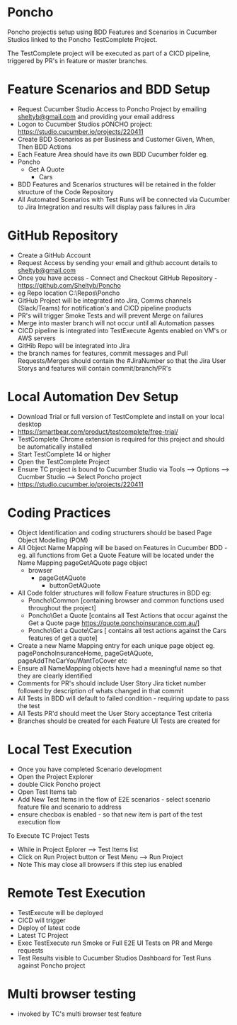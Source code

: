 # Poncho
Poncho projectis setup using BDD Features and Scenarios in Cucumber Studios linked to the Poncho TestComplete Project.

The TestComplete project will be executed as part of a CICD pipeline, triggered by PR's in feature or master branches.

# Feature Scenarios and BDD Setup
- Request Cucumber Studio Access to Poncho Project by emailing sheltyb@gmail.com and providing your email address
- Logon to Cucumber Studios pONCHO project: https://studio.cucumber.io/projects/220411
- Create BDD Scenarios as per Business and Customer Given, When, Then BDD Actions
- Each Feature Area should have its own BDD Cucumber folder eg. 
- Poncho
	- Get A Quote
		- Cars
- BDD Features and Scenarios structures will be retained in the folder structure of the Code Repository
- All Automated Scenarios with Test Runs will be connected via Cucumber to Jira Integration and results will display pass failures in Jira
		
# GitHub Repository
- Create a GitHub Account
- Request Access by sending your email and github account details to sheltyb@gmail.com
- Once you have access - Connect and Checkout GitHub Repository - https://github.com/Sheltyb/Poncho
- eg Repo location C:\Repos\Poncho
- GitHub Project will be integrated into Jira, Comms channels (Slack/Teams) for notification's and CICD pipeline products
- PR's will trigger Smoke Tests and will prevent Merge on failures
- Merge into master branch will not occur until all Automation passes
- CICD pipeline is integrated into TestExecute Agents enabled on VM's or AWS servers
- GitHib Repo will be integrated into Jira
- the branch names for features, commit messages and Pull Requests/Merges should contain the #JiraNumber so that the Jira User Storys and features will contain commit/branch/PR's

# Local Automation Dev Setup
- Download Trial or full version of TestComplete and install on your local desktop
- https://smartbear.com/product/testcomplete/free-trial/
- TestComplete Chrome extension is required for this project and should be automatically installed 
- Start TestComplete 14 or higher
- Open the TestComplete Project
- Ensure TC project is bound to Cucumber Studio via Tools --> Options --> Cucmber Studio --> Select Poncho project 
- https://studio.cucumber.io/projects/220411

# Coding Practices
- Object Identification and coding structurers should be based Page Object Modelling (POM)
- All Object Name Mapping will be based on Features in Cucumber BDD - eg. all functions from Get a Quote Feature will be located under the Name Mapping pageGetAQuote page object
	- browser
		- pageGetAQuote
			- buttonGetAQuote
- All Code folder structures will follow Feature structures in BDD eg:
	- Poncho\Common    		[containing browser and common functions used throughout the project]
	- Poncho\Get a Quote 	[contains all Test Actions that occur against the Get a Quote page https://quote.ponchoinsurance.com.au/]
	- Poncho\Get a Quote\Cars [ contains all test actions against the Cars features of get a quote]
- Create a new Name Mapping entry for each unique page object eg. pagePonchoInsuranceHome, pageGetAQuote, pageAddTheCarYouWantToCover etc
- Ensure all NameMapping objects have had a meaningful name so that they are clearly identified
- Comments for PR's should include User Story Jira ticket number followed by description of whats changed in that commit
- All Tests in BDD will default to failed condition - requiring update to pass the test
- All Tests PR'd should meet the User Story acceptance Test criteria
- Branches should be created for each Feature UI Tests are created for

# Local Test Execution
- Once you have completed Scenario development
- Open the Project Explorer
- double Click Poncho project
- Open Test Items tab
- Add New Test Items in the flow of E2E scenarios - select scenario feature file and scenario to address
- ensure checbox is enabled - so that new item is part of the test execution flow

To Execute TC Project Tests 
- While in Project Eplorer --> Test Items list
- Click on Run Project button or Test Menu --> Run Project
- Note This may close all browsers if this step ius enabled
 
 # Remote Test Execution
 - TestExecute will be deployed
 - CICD will trigger 
 - Deploy of latest code
 - Latest TC Project
 - Exec TestExecute run Smoke or Full E2E UI Tests on PR and Merge requests
 - Test Results visible to Cucumber Studios Dashboard for Test Runs against Poncho project
 
 # Multi browser testing
 - invoked by TC's multi browser test feature
 
	

